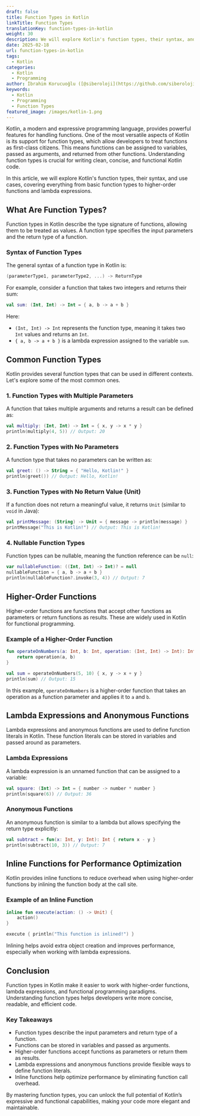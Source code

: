 ```yaml
---
draft: false
title: Function Types in Kotlin
linkTitle: Function Types
translationKey: function-types-in-kotlin
weight: 30
description: We will explore Kotlin's function types, their syntax, and use cases, covering everything from basic function types to higher-order functions and lambda expressions.
date: 2025-02-18
url: function-types-in-kotlin
tags:
  - Kotlin
categories:
  - Kotlin
  - Programming
author: İbrahim Korucuoğlu ([@siberoloji](https://github.com/siberoloji))
keywords:
  - Kotlin
  - Programming
  - Function Types
featured_image: /images/kotlin-1.png
---
```


Kotlin, a modern and expressive programming language, provides powerful features for handling functions. One of the most versatile aspects of Kotlin is its support for function types, which allow developers to treat functions as first-class citizens. This means functions can be assigned to variables, passed as arguments, and returned from other functions. Understanding function types is crucial for writing clean, concise, and functional Kotlin code.

In this article, we will explore Kotlin's function types, their syntax, and use cases, covering everything from basic function types to higher-order functions and lambda expressions.

## What Are Function Types?

Function types in Kotlin describe the type signature of functions, allowing them to be treated as values. A function type specifies the input parameters and the return type of a function.

### Syntax of Function Types

The general syntax of a function type in Kotlin is:

```kotlin
(parameterType1, parameterType2, ...) -> ReturnType
```

For example, consider a function that takes two integers and returns their sum:

```kotlin
val sum: (Int, Int) -> Int = { a, b -> a + b }
```

Here:

- `(Int, Int) -> Int` represents the function type, meaning it takes two `Int` values and returns an `Int`.
- `{ a, b -> a + b }` is a lambda expression assigned to the variable `sum`.

## Common Function Types

Kotlin provides several function types that can be used in different contexts. Let's explore some of the most common ones.

### 1. Function Types with Multiple Parameters

A function that takes multiple arguments and returns a result can be defined as:

```kotlin
val multiply: (Int, Int) -> Int = { x, y -> x * y }
println(multiply(4, 5)) // Output: 20
```

### 2. Function Types with No Parameters

A function type that takes no parameters can be written as:

```kotlin
val greet: () -> String = { "Hello, Kotlin!" }
println(greet()) // Output: Hello, Kotlin!
```

### 3. Function Types with No Return Value (Unit)

If a function does not return a meaningful value, it returns `Unit` (similar to `void` in Java):

```kotlin
val printMessage: (String) -> Unit = { message -> println(message) }
printMessage("This is Kotlin!") // Output: This is Kotlin!
```

### 4. Nullable Function Types

Function types can be nullable, meaning the function reference can be `null`:

```kotlin
var nullableFunction: ((Int, Int) -> Int)? = null
nullableFunction = { a, b -> a + b }
println(nullableFunction?.invoke(3, 4)) // Output: 7
```

## Higher-Order Functions

Higher-order functions are functions that accept other functions as parameters or return functions as results. These are widely used in Kotlin for functional programming.

### Example of a Higher-Order Function

```kotlin
fun operateOnNumbers(a: Int, b: Int, operation: (Int, Int) -> Int): Int {
    return operation(a, b)
}

val sum = operateOnNumbers(5, 10) { x, y -> x + y }
println(sum) // Output: 15
```

In this example, `operateOnNumbers` is a higher-order function that takes an operation as a function parameter and applies it to `a` and `b`.

## Lambda Expressions and Anonymous Functions

Lambda expressions and anonymous functions are used to define function literals in Kotlin. These function literals can be stored in variables and passed around as parameters.

### Lambda Expressions

A lambda expression is an unnamed function that can be assigned to a variable:

```kotlin
val square: (Int) -> Int = { number -> number * number }
println(square(6)) // Output: 36
```

### Anonymous Functions

An anonymous function is similar to a lambda but allows specifying the return type explicitly:

```kotlin
val subtract = fun(x: Int, y: Int): Int { return x - y }
println(subtract(10, 3)) // Output: 7
```

## Inline Functions for Performance Optimization

Kotlin provides inline functions to reduce overhead when using higher-order functions by inlining the function body at the call site.

### Example of an Inline Function

```kotlin
inline fun execute(action: () -> Unit) {
    action()
}

execute { println("This function is inlined!") }
```

Inlining helps avoid extra object creation and improves performance, especially when working with lambda expressions.

## Conclusion

Function types in Kotlin make it easier to work with higher-order functions, lambda expressions, and functional programming paradigms. Understanding function types helps developers write more concise, readable, and efficient code.

### Key Takeaways

- Function types describe the input parameters and return type of a function.
- Functions can be stored in variables and passed as arguments.
- Higher-order functions accept functions as parameters or return them as results.
- Lambda expressions and anonymous functions provide flexible ways to define function literals.
- Inline functions help optimize performance by eliminating function call overhead.

By mastering function types, you can unlock the full potential of Kotlin’s expressive and functional capabilities, making your code more elegant and maintainable.
